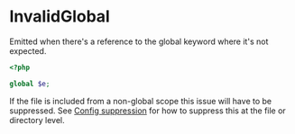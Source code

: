# InvalidGlobal

Emitted when there's a reference to the global keyword where it's not expected.

```php
<?php

global $e;
```

If the file is included from a non-global scope this issue will have to be suppressed. See
[Config suppression](../../dealing_with_code_issues/#suppressing-issues) for how to suppress this at the file or directory
level.
